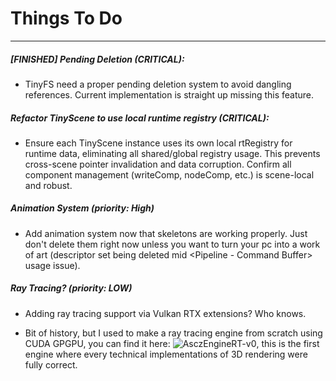 # Things To Do

---

##### [FINISHED] Pending Deletion (CRITICAL):

* TinyFS need a proper pending deletion system to avoid dangling references. Current implementation is straight up missing this feature.

##### Refactor TinyScene to use local runtime registry (CRITICAL):

* Ensure each TinyScene instance uses its own local rtRegistry for runtime data, eliminating all shared/global registry usage. This prevents cross-scene pointer invalidation and data corruption. Confirm all component management (writeComp, nodeComp, etc.) is scene-local and robust.

##### Animation System (priority: High)

* Add animation system now that skeletons are working properly. Just don't delete them right now unless you want to turn your pc into a work of art (descriptor set being deleted mid <Pipeline - Command Buffer> usage issue).

##### Ray Tracing? (priority: LOW)

* Adding ray tracing support via Vulkan RTX extensions? Who knows.

* Bit of history, but I used to make a ray tracing engine from scratch using CUDA GPGPU, you can find it here: ![AsczEngineRT-v0](https://github.com/Asciizzz/AsczEngineRT-v0), this is the first engine where every technical implementations of 3D rendering were fully correct.

##### 